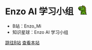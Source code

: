 

# Enzo AI 学习小组$\;$ <img src="_media/dinosaur.png" width="30">







- B站：Enzo_Mi
- 知识星球：Enzo AI 学习小组

[跳往B站](https://space.bilibili.com/94779326)
[查看本站](/README.md)